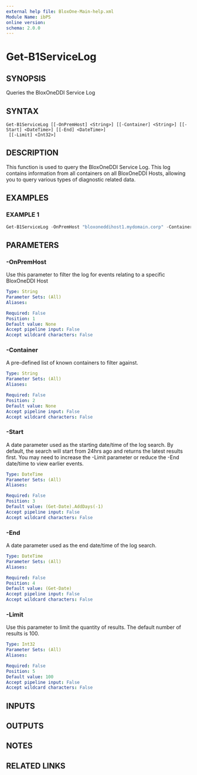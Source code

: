 ```yaml
---
external help file: BloxOne-Main-help.xml
Module Name: ibPS
online version:
schema: 2.0.0
---
```


# Get-B1ServiceLog

## SYNOPSIS
Queries the BloxOneDDI Service Log

## SYNTAX

```
Get-B1ServiceLog [[-OnPremHost] <String>] [[-Container] <String>] [[-Start] <DateTime>] [[-End] <DateTime>]
 [[-Limit] <Int32>]
```

## DESCRIPTION
This function is used to query the BloxOneDDI Service Log.
This log contains information from all containers on all BloxOneDDI Hosts, allowing you to query various types of diagnostic related data.

## EXAMPLES

### EXAMPLE 1
```powershell
Get-B1ServiceLog -OnPremHost "bloxoneddihost1.mydomain.corp" -Container "DNS" -Start (Get-Date).AddHours(-2)
```

## PARAMETERS

### -OnPremHost
Use this parameter to filter the log for events relating to a specific BloxOneDDI Host

```yaml
Type: String
Parameter Sets: (All)
Aliases:

Required: False
Position: 1
Default value: None
Accept pipeline input: False
Accept wildcard characters: False
```

### -Container
A pre-defined list of known containers to filter against.

```yaml
Type: String
Parameter Sets: (All)
Aliases:

Required: False
Position: 2
Default value: None
Accept pipeline input: False
Accept wildcard characters: False
```

### -Start
A date parameter used as the starting date/time of the log search.
By default, the search will start from 24hrs ago and returns the latest results first.
You may need to increase the -Limit parameter or reduce the -End date/time to view earlier events.

```yaml
Type: DateTime
Parameter Sets: (All)
Aliases:

Required: False
Position: 3
Default value: (Get-Date).AddDays(-1)
Accept pipeline input: False
Accept wildcard characters: False
```

### -End
A date parameter used as the end date/time of the log search.

```yaml
Type: DateTime
Parameter Sets: (All)
Aliases:

Required: False
Position: 4
Default value: (Get-Date)
Accept pipeline input: False
Accept wildcard characters: False
```

### -Limit
Use this parameter to limit the quantity of results.
The default number of results is 100.

```yaml
Type: Int32
Parameter Sets: (All)
Aliases:

Required: False
Position: 5
Default value: 100
Accept pipeline input: False
Accept wildcard characters: False
```

## INPUTS

## OUTPUTS

## NOTES

## RELATED LINKS
